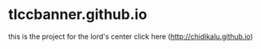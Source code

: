 # tlccbanner.github.io
this is the project for the lord's center click here (http://chidikalu.github.io)

